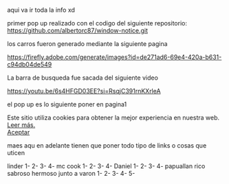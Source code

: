 aqui va ir toda la info xd


primer pop up realizado con el codigo del siguiente repositorio:
https://github.com/albertorc87/window-notice.git

los carros fueron generado mediante la siguiente pagina

https://firefly.adobe.com/generate/images?id=de271ad6-69e4-420a-b631-c94db04de549

La barra de busqueda fue sacada del siguiente video  

https://youtu.be/6s4HFGD03EE?si=RsqjC391rnKXrleA



el pop up es lo siguiente
 poner en pagina1
    <div class="window-notice" id="window-notice">
            <div class="content">
                <div class="content-text">Este sitio utiliza cookies para obtener la mejor experiencia en nuestra web. 
                <a href="terms.html">Leer más.</a></div>
                <div class="content-buttons"><a href="#" id="close-button">Aceptar</a></div>
            </div>
        </div>
<script src="pop_ups/pop_up.js"></script>




maes aqu en adelante tienen que poner todo tipo de links o cosas que uticen



linder
1-
2-
3-
4-
mc cook
1-
2-
3-
4-
Daniel 
1-
2-
3-
4-
papuallan rico sabroso hermoso junto a varon
1-
2-
3-
4-
5-
